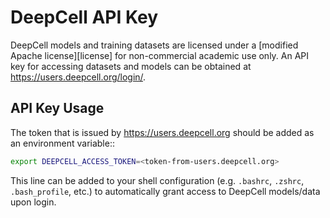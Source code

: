 DeepCell API Key
================

DeepCell models and training datasets are licensed under a 
[modified Apache license][license] for non-commercial academic use only.
An API key for accessing datasets and models can be obtained at <https://users.deepcell.org/login/>.

API Key Usage
-------------

The token that is issued by <https://users.deepcell.org> should be added as an
environment variable::

```bash
export DEEPCELL_ACCESS_TOKEN=<token-from-users.deepcell.org>
```

This line can be added to your shell configuration (e.g. ``.bashrc``, ``.zshrc``,
``.bash_profile``, etc.) to automatically grant access to DeepCell models/data
upon login.
